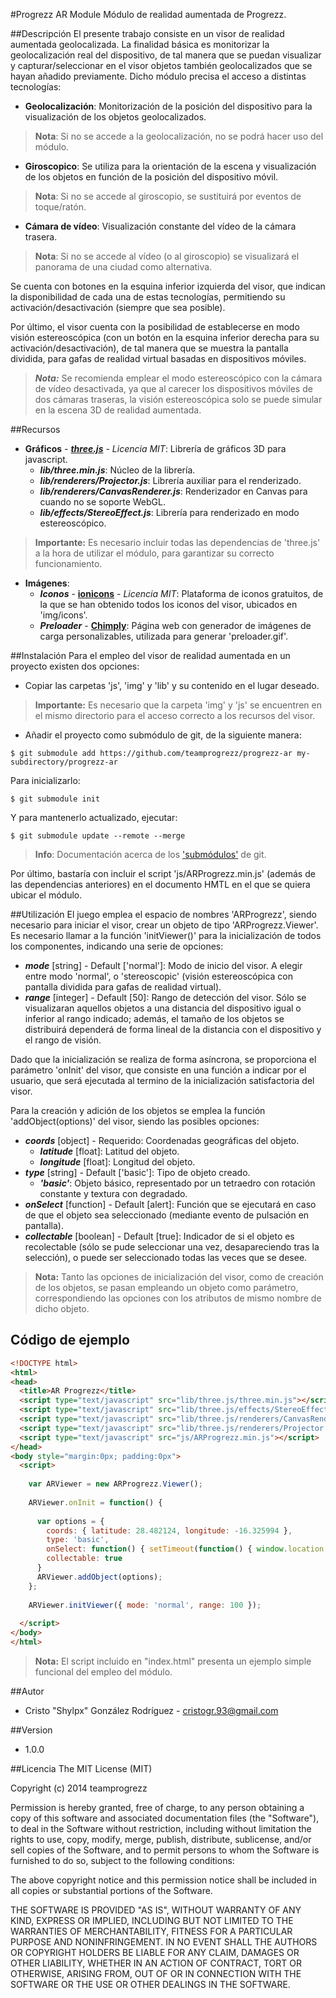 #Progrezz AR Module
Módulo de realidad aumentada de Progrezz.

##Descripción
El presente trabajo consiste en un visor de realidad aumentada geolocalizada. La finalidad básica es monitorizar la geolocalización real del dispositivo, de tal manera que se puedan visualizar y capturar/seleccionar en el visor objetos también geolocalizados que se hayan añadido previamente.
Dicho módulo precisa el acceso a distintas tecnologías:
- **Geolocalización**: Monitorización de la posición del dispositivo para la visualización de los objetos geolocalizados.

> **Nota**: Si no se accede a la geolocalización, no se podrá hacer uso del módulo.

- **Giroscopico**: Se utiliza para la orientación de la escena y visualización de los objetos en función de la posición del dispositivo móvil.

> **Nota**: Si no se accede al giroscopio, se sustituirá por eventos de toque/ratón.

- **Cámara de vídeo**: Visualización constante del vídeo de la cámara trasera.

> **Nota**: Si no se accede al vídeo (o al giroscopio) se visualizará el panorama de una ciudad como alternativa.

Se cuenta con botones en la esquina inferior izquierda del visor, que indican la disponibilidad de cada una de estas tecnologías, permitiendo su activación/desactivación (siempre que sea posible).

Por último, el visor cuenta con la posibilidad de establecerse en modo visión estereoscópica (con un botón en la esquina inferior derecha para su activación/desactivación), de tal manera que se muestra la pantalla dividida, para gafas de realidad virtual basadas en dispositivos móviles.
> ***Nota:*** Se recomienda emplear el modo estereoscópico con la cámara de vídeo desactivada, ya que al carecer los dispositivos móviles de dos cámaras traseras, la visión estereoscópica solo se puede simular en la escena 3D de realidad aumentada.

##Recursos
- **Gráficos** - [***three.js***](http://threejs.org/) - *Licencia MIT*: Librería de gráficos 3D para javascript.
  - ***lib/three.min.js***: Núcleo de la librería.
  - ***lib/renderers/Projector.js***: Librería auxiliar para el renderizado.
  - ***lib/renderers/CanvasRenderer.js***: Renderizador en Canvas para cuando no se soporte WebGL.
  - ***lib/effects/StereoEffect.js***: Librería para renderizado en modo estereoscópico.

> **Importante:** Es necesario incluir todas las dependencias de 'three.js' a la hora de utilizar el módulo, para garantizar su correcto funcionamiento.

- **Imágenes**:
  - ***Iconos*** - [**ionicons**](http://ionicons.com/) - *Licencia MIT*: Plataforma de iconos gratuitos, de la que se han obtenido todos los iconos del visor, ubicados en 'img/icons'.
  - ***Preloader*** - [**Chimply**](http://www.chimply.com/Generator): Página web con generador de imágenes de carga personalizables, utilizada para generar 'preloader.gif'.

##Instalación
Para el empleo del visor de realidad aumentada en un proyecto existen dos opciones:
- Copiar las carpetas 'js', 'img' y 'lib' y su contenido en el lugar deseado.

> **Importante:** Es necesario que la carpeta 'img' y 'js' se encuentren en el mismo directorio para el acceso correcto a los recursos del visor.

- Añadir el proyecto como submódulo de git, de la siguiente manera:
```
$ git submodule add https://github.com/teamprogrezz/progrezz-ar my-subdirectory/progrezz-ar
```
  Para inicializarlo:
```
$ git submodule init
```
  Y para mantenerlo actualizado, ejecutar:
```
$ git submodule update --remote --merge
```
> **Info**: Documentación acerca de los ['submódulos'](http://git-scm.com/docs/git-submodule) de git.

Por último, bastaría con incluir el script 'js/ARProgrezz.min.js' (además de las dependencias anteriores) en el documento HMTL en el que se quiera ubicar el módulo.

##Utilización
El juego emplea el espacio de nombres 'ARProgrezz', siendo necesario para iniciar el visor, crear un objeto de tipo 'ARProgrezz.Viewer'.
Es necesario llamar a la función 'initViewer()' para la inicialización de todos los componentes, indicando una serie de opciones:
- ***mode*** [string] - Default ['normal']: Modo de inicio del visor. A elegir entre modo 'normal', o 'stereoscopic' (visión estereoscópica con pantalla dividida para gafas de realidad virtual).
- ***range*** [integer] - Default [50]: Rango de detección del visor. Sólo se visualizaran aquellos objetos a una distancia del dispositivo igual o inferior al rango indicado; además, el tamaño de los objetos se distribuirá dependerá de forma lineal de la distancia con el dispositivo y el rango de visión.

Dado que la inicialización se realiza de forma asíncrona, se proporciona el parámetro 'onInit' del visor, que consiste en una función a indicar por el usuario, que será ejecutada al termino de la inicialización satisfactoria del visor.

Para la creación y adición de los objetos se emplea la función 'addObject(options)' del visor, siendo las posibles opciones:
- ***coords*** [object] - Requerido: Coordenadas geográficas del objeto.
  - ***latitude*** [float]: Latitud del objeto.
  - ***longitude*** [float]: Longitud del objeto.
- ***type*** [string] - Default ['basic']: Tipo de objeto creado.
  - ***'basic'***: Objeto básico, representado por un tetraedro con rotación constante y textura con degradado.
- ***onSelect*** [function] - Default [alert]: Función que se ejecutará en caso de que el objeto sea seleccionado (mediante evento de pulsación en pantalla).
- ***collectable*** [boolean] - Default [true]: Indicador de si el objeto es recolectable (sólo se pude seleccionar una vez, desapareciendo tras la selección), o puede ser seleccionado todas las veces que se desee.

> **Nota:** Tanto las opciones de inicialización del visor, como de creación de los objetos, se pasan empleando un objeto como parámetro, correspondiendo las opciones con los atributos de mismo nombre de dicho objeto.

## Código de ejemplo
```html
<!DOCTYPE html>
<html>
<head>
  <title>AR Progrezz</title>
  <script type="text/javascript" src="lib/three.js/three.min.js"></script>
  <script type="text/javascript" src="lib/three.js/effects/StereoEffect.js"></script>
  <script type="text/javascript" src="lib/three.js/renderers/CanvasRenderer.js"></script>
  <script type="text/javascript" src="lib/three.js/renderers/Projector.js"></script>
  <script type="text/javascript" src="js/ARProgrezz.min.js"></script>
</head>
<body style="margin:0px; padding:0px">
  <script>
  
    var ARViewer = new ARProgrezz.Viewer();
    
    ARViewer.onInit = function() {
      
      var options = {
        coords: { latitude: 28.482124, longitude: -16.325994 },
        type: 'basic',
        onSelect: function() { setTimeout(function() { window.location.assign("http://www.w3schools.com"); }, 1000); },
        collectable: true
      }
      ARViewer.addObject(options);
    };
    
    ARViewer.initViewer({ mode: 'normal', range: 100 });
    
  </script>
</body>
</html>
```
> **Nota:** El script incluido en "index.html" presenta un ejemplo simple funcional del empleo del módulo.

##Autor
- Cristo "Shylpx" González Rodríguez - cristogr.93@gmail.com

##Version
- 1.0.0

##Licencia
The MIT License (MIT)

Copyright (c) 2014 teamprogrezz

Permission is hereby granted, free of charge, to any person obtaining a copy
of this software and associated documentation files (the "Software"), to deal
in the Software without restriction, including without limitation the rights
to use, copy, modify, merge, publish, distribute, sublicense, and/or sell
copies of the Software, and to permit persons to whom the Software is
furnished to do so, subject to the following conditions:

The above copyright notice and this permission notice shall be included in all
copies or substantial portions of the Software.

THE SOFTWARE IS PROVIDED "AS IS", WITHOUT WARRANTY OF ANY KIND, EXPRESS OR
IMPLIED, INCLUDING BUT NOT LIMITED TO THE WARRANTIES OF MERCHANTABILITY,
FITNESS FOR A PARTICULAR PURPOSE AND NONINFRINGEMENT. IN NO EVENT SHALL THE
AUTHORS OR COPYRIGHT HOLDERS BE LIABLE FOR ANY CLAIM, DAMAGES OR OTHER
LIABILITY, WHETHER IN AN ACTION OF CONTRACT, TORT OR OTHERWISE, ARISING FROM,
OUT OF OR IN CONNECTION WITH THE SOFTWARE OR THE USE OR OTHER DEALINGS IN THE
SOFTWARE.
